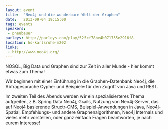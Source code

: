 ```yaml
---
layout: event
title:  "Neo4j und die wunderbare Welt der Graphen"
date:   2013-09-04 19:15:00
tags: events
speakers:
 - pneubauer
parleys: http://parleys.com/play/525cf78be4b071755e2916f8
location: hs-karlsruhe-m202
links:
 - http://www.neo4j.org/
---
```


NOSQL, Big Data und Graphen sind zur Zeit in aller Munde - hier kommt etwas zum Thema!

Wir beginnen mit einer Einführung in die Graphen-Datenbank Neo4j, die Abfragesprache Cypher und Beispiele für den Zugriff von Java und REST.

Im zweiten Teil des Abends werden wir ein spezialisierteres Thema aufgreifen, z.B. Spring Data Neo4j, Grails, Nutzung von Neo4j-Server, das auf Neoj4 basierende Structr-CMS, Beispiel-Anwendungen in Java, Neo4j-Spatial, Empfehlungs- und andere Graphenalgorithmen, Neo4j Internals und vieles mehr vorstellen, oder ganz einfach Fragen beantworten, je nach eurem Interesse!